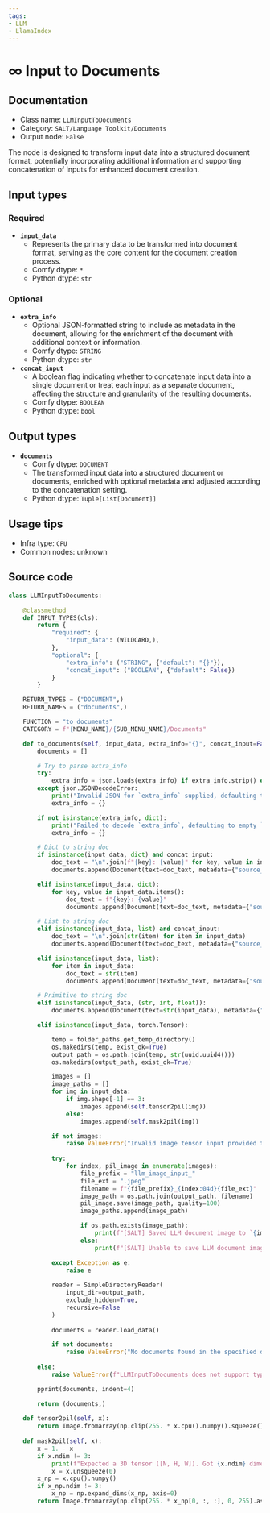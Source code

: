 ```yaml
---
tags:
- LLM
- LlamaIndex
---
```


# ∞ Input to Documents
## Documentation
- Class name: `LLMInputToDocuments`
- Category: `SALT/Language Toolkit/Documents`
- Output node: `False`

The node is designed to transform input data into a structured document format, potentially incorporating additional information and supporting concatenation of inputs for enhanced document creation.
## Input types
### Required
- **`input_data`**
    - Represents the primary data to be transformed into document format, serving as the core content for the document creation process.
    - Comfy dtype: `*`
    - Python dtype: `str`
### Optional
- **`extra_info`**
    - Optional JSON-formatted string to include as metadata in the document, allowing for the enrichment of the document with additional context or information.
    - Comfy dtype: `STRING`
    - Python dtype: `str`
- **`concat_input`**
    - A boolean flag indicating whether to concatenate input data into a single document or treat each input as a separate document, affecting the structure and granularity of the resulting documents.
    - Comfy dtype: `BOOLEAN`
    - Python dtype: `bool`
## Output types
- **`documents`**
    - Comfy dtype: `DOCUMENT`
    - The transformed input data into a structured document or documents, enriched with optional metadata and adjusted according to the concatenation setting.
    - Python dtype: `Tuple[List[Document]]`
## Usage tips
- Infra type: `CPU`
- Common nodes: unknown


## Source code
```python
class LLMInputToDocuments:

    @classmethod
    def INPUT_TYPES(cls):
        return {
            "required": {
                "input_data": (WILDCARD,),
            },
            "optional": {
                "extra_info": ("STRING", {"default": "{}"}),
                "concat_input": ("BOOLEAN", {"default": False})
            }
        }

    RETURN_TYPES = ("DOCUMENT",)
    RETURN_NAMES = ("documents",)

    FUNCTION = "to_documents"
    CATEGORY = f"{MENU_NAME}/{SUB_MENU_NAME}/Documents"

    def to_documents(self, input_data, extra_info="{}", concat_input=False):
        documents = []

        # Try to parse extra_info
        try:
            extra_info = json.loads(extra_info) if extra_info.strip() else {}
        except json.JSONDecodeError:
            print("Invalid JSON for `extra_info` supplied, defaulting to empty `extra_info` dict.")
            extra_info = {}

        if not isinstance(extra_info, dict):
            print("Failed to decode `extra_info`, defaulting to empty `extra_info` dict.")
            extra_info = {}

        # Dict to string doc
        if isinstance(input_data, dict) and concat_input:
            doc_text = "\n".join(f"{key}: {value}" for key, value in input_data.items())
            documents.append(Document(text=doc_text, metadata={"source_type": "dict", **extra_info}))

        elif isinstance(input_data, dict):
            for key, value in input_data.items():
                doc_text = f"{key}: {value}"
                documents.append(Document(text=doc_text, metadata={"source_type": "dict", **extra_info}))

        # List to string doc
        elif isinstance(input_data, list) and concat_input:
            doc_text = "\n".join(str(item) for item in input_data)
            documents.append(Document(text=doc_text, metadata={"source_type": "list", **extra_info}))

        elif isinstance(input_data, list):
            for item in input_data:
                doc_text = str(item)
                documents.append(Document(text=doc_text, metadata={"source_type": "list", **extra_info}))

        # Primitive to string doc
        elif isinstance(input_data, (str, int, float)):
            documents.append(Document(text=str(input_data), metadata={"source_type": type(input_data).__name__, **extra_info}))

        elif isinstance(input_data, torch.Tensor):

            temp = folder_paths.get_temp_directory()
            os.makedirs(temp, exist_ok=True)
            output_path = os.path.join(temp, str(uuid.uuid4()))
            os.makedirs(output_path, exist_ok=True)

            images = []
            image_paths = []
            for img in input_data:
                if img.shape[-1] == 3:
                    images.append(self.tensor2pil(img))
                else:
                    images.append(self.mask2pil(img))

            if not images:
                raise ValueError("Invalid image tensor input provided to convert to PIL!")
            
            try:
                for index, pil_image in enumerate(images):
                    file_prefix = "llm_image_input_"
                    file_ext = ".jpeg"
                    filename = f"{file_prefix}_{index:04d}{file_ext}"
                    image_path = os.path.join(output_path, filename)
                    pil_image.save(image_path, quality=100)
                    image_paths.append(image_path)

                    if os.path.exists(image_path):
                        print(f"[SALT] Saved LLM document image to `{image_path}`")
                    else:
                        print(f"[SALT] Unable to save LLM document image to `{image_path}`")

            except Exception as e:
                raise e
            
            reader = SimpleDirectoryReader(
                input_dir=output_path,
                exclude_hidden=True,
                recursive=False
            )
            
            documents = reader.load_data()

            if not documents:
                raise ValueError("No documents found in the specified directory.")
            
        else:
            raise ValueError(f"LLMInputToDocuments does not support type `{type(input_data).__name__}`. Please provide: dict, list, str, int, float.")

        pprint(documents, indent=4)

        return (documents,)
    
    def tensor2pil(self, x):
        return Image.fromarray(np.clip(255. * x.cpu().numpy().squeeze(), 0, 255).astype(np.uint8))
    
    def mask2pil(self, x):
        x = 1. - x
        if x.ndim != 3:
            print(f"Expected a 3D tensor ([N, H, W]). Got {x.ndim} dimensions.")
            x = x.unsqueeze(0) 
        x_np = x.cpu().numpy()
        if x_np.ndim != 3:
            x_np = np.expand_dims(x_np, axis=0) 
        return Image.fromarray(np.clip(255. * x_np[0, :, :], 0, 255).astype(np.uint8), 'L')

```
